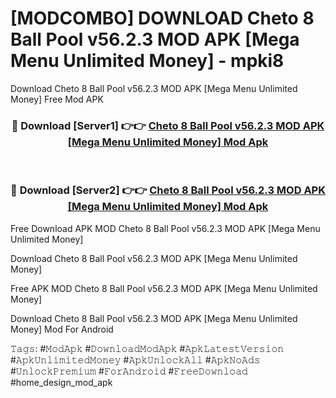 # [MODCOMBO] DOWNLOAD Cheto 8 Ball Pool v56.2.3 MOD APK [Mega Menu Unlimited Money] - mpki8
Download Cheto 8 Ball Pool v56.2.3 MOD APK [Mega Menu Unlimited Money] Free Mod APK

<div align="center">
<h3>🔴 Download [Server1] 👉👉 <a href="https://apk-comot.site?title=Cheto_8_Ball_Pool_v56.2.3_MOD_APK_[Mega_Menu_Unlimited_Money]">Cheto 8 Ball Pool v56.2.3 MOD APK [Mega Menu Unlimited Money] Mod Apk</a></h3><br>

<h3>🔴 Download [Server2] 👉👉 <a href="https://apk-comot.site?title=Cheto_8_Ball_Pool_v56.2.3_MOD_APK_[Mega_Menu_Unlimited_Money]">Cheto 8 Ball Pool v56.2.3 MOD APK [Mega Menu Unlimited Money] Mod Apk</a></h3>
</div>


Free Download APK MOD Cheto 8 Ball Pool v56.2.3 MOD APK [Mega Menu Unlimited Money]

Download Cheto 8 Ball Pool v56.2.3 MOD APK [Mega Menu Unlimited Money] 

Free APK MOD Cheto 8 Ball Pool v56.2.3 MOD APK [Mega Menu Unlimited Money] 

Download Cheto 8 Ball Pool v56.2.3 MOD APK [Mega Menu Unlimited Money] Mod For Android

𝚃𝚊𝚐𝚜: #𝙼𝚘𝚍𝙰𝚙𝚔 #𝙳𝚘𝚠𝚗𝚕𝚘𝚊𝚍𝙼𝚘𝚍𝙰𝚙𝚔 #𝙰𝚙𝚔𝙻𝚊𝚝𝚎𝚜𝚝𝚅𝚎𝚛𝚜𝚒𝚘𝚗 #𝙰𝚙𝚔𝚄𝚗𝚕𝚒𝚖𝚒𝚝𝚎𝚍𝙼𝚘𝚗𝚎𝚢 #𝙰𝚙𝚔𝚄𝚗𝚕𝚘𝚌𝚔𝙰𝚕𝚕 #𝙰𝚙𝚔𝙽𝚘𝙰𝚍𝚜 #𝚄𝚗𝚕𝚘𝚌𝚔𝙿𝚛𝚎𝚖𝚒𝚞𝚖 #𝙵𝚘𝚛𝙰𝚗𝚍𝚛𝚘𝚒𝚍 #𝙵𝚛𝚎𝚎𝙳𝚘𝚠𝚗𝚕𝚘𝚊𝚍 #home_design_mod_apk